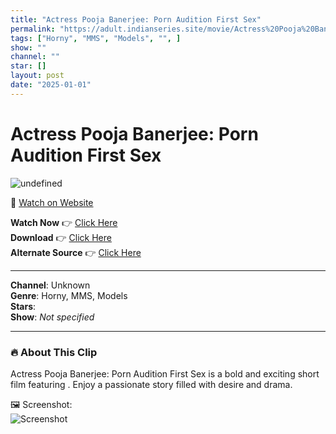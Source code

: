 ```yaml
---
title: "Actress Pooja Banerjee: Porn Audition First Sex"
permalink: "https://adult.indianseries.site/movie/Actress%20Pooja%20Banerjee%3A%20Porn%20Audition%20First%20Sex"
tags: ["Horny", "MMS", "Models", "", ]
show: ""
channel: ""
star: []
layout: post
date: "2025-01-01"
---
```


# Actress Pooja Banerjee: Porn Audition First Sex

![undefined](https://desisins.com/wp-content/uploads/2024/07/Pooja-Banerjee-Pron-Audtion-DesiSins.com_.jpg)

🔗 [Watch on Website](https://adult.indianseries.site/movie/Actress%20Pooja%20Banerjee%3A%20Porn%20Audition%20First%20Sex)

**Watch Now** 👉 [Click Here](https://adult.indianseries.site/movie/Actress%20Pooja%20Banerjee%3A%20Porn%20Audition%20First%20Sex)  
**Download** 👉 [Click Here](https://adult.indianseries.site/movie/Actress%20Pooja%20Banerjee%3A%20Porn%20Audition%20First%20Sex)  
**Alternate Source** 👉 [Click Here](https://adult.indianseries.site/movie/Actress%20Pooja%20Banerjee%3A%20Porn%20Audition%20First%20Sex)

---

**Channel**: Unknown  
**Genre**: Horny, MMS, Models  
**Stars**:   
**Show**: *Not specified*

---

### 🔥 About This Clip

Actress Pooja Banerjee: Porn Audition First Sex is a bold and exciting short film featuring . Enjoy a passionate story filled with desire and drama.
 
🖼️ Screenshot:  
![Screenshot](https://desisins.com/wp-content/uploads/2024/07/Pooja-Banerjee-Pron-Audtion-DesiSins.com_.jpg)
